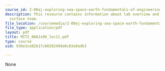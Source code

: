 ```yaml
---
course_id: 2-00aj-exploring-sea-space-earth-fundamentals-of-engineering-design-spring-2009
description: This resource contains information about lab overview and lunar exploration
  surface team.
file_location: /coursemedia/2-00aj-exploring-sea-space-earth-fundamentals-of-engineering-design-spring-2009/93be3ce82b17cb020249da0c83a9adb3_MIT2_00AJs09_lec11.pdf
file_type: application/pdf
layout: pdf
title: MIT2_00AJs09_lec11.pdf
type: course
uid: 93be3ce82b17cb020249da0c83a9adb3

---
```

None